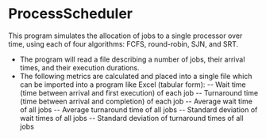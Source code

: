 ProcessScheduler
================

This program simulates the allocation of jobs to a single processor over time, using each of four algorithms: FCFS, round-robin, SJN, and SRT.

-	The program will read a file describing a number of jobs, their arrival times, and their execution durations. 
-	The following metrics are calculated and placed into a single file which can be imported into a program like Excel (tabular form):
-- Wait time (time between arrival and first execution) of each job
--	Turnaround time (time between arrival and completion) of each job
--	Average wait time of all jobs
--	Average turnaround time of all jobs
--	Standard deviation of wait times of all jobs
--	Standard deviation of turnaround times of all jobs

